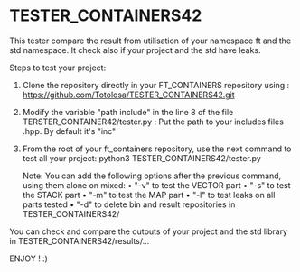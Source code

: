 # TESTER_CONTAINERS42
This tester compare the result from utilisation of your namespace ft and the std namespace.
It check also if your project and the std have leaks.



Steps to test your project:

1) Clone the repository directly in your FT_CONTAINERS repository using :
	https://github.com/Totolosa/TESTER_CONTAINERS42.git


2) Modify the variable "path include" in the line 8 of the file TERSTER_CONTAINER42/tester.py :
	Put the path to your includes files .hpp. By default it's "inc"

3) From the root of your ft_containers repository, use the next command to test all your project:
	python3 TESTER_CONTAINERS42/tester.py

	Note: You can add the following options after the previous command, using them alone on mixed:
	• "-v" to test the VECTOR part
	• "-s" to test the STACK part
	• "-m" to test the MAP part
	• "-l" to test leaks on all parts tested
	• "-d" to delete bin and result repositories in TESTER_CONTAINERS42/



You can check and compare the outputs of your project and the std library in TESTER_CONTAINERS42/results/...

ENJOY ! :)